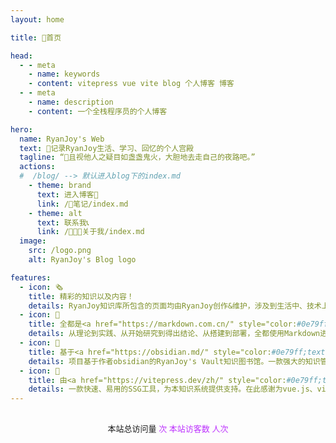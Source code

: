 ```yaml
---
layout: home

title: 🏡首页

head:
  - - meta
    - name: keywords
    - content: vitepress vue vite blog 个人博客 博客
  - - meta
    - name: description
    - content: 一个全栈程序员的个人博客

hero:
  name: RyanJoy's Web
  text: 📝记录RyanJoy生活、学习、回忆的个人宫殿
  tagline: “🌟且视他人之疑目如盏盏鬼火，大胆地去走自己的夜路吧。”
  actions:
  #  /blog/ --> 默认进入blog下的index.md
    - theme: brand
      text: 进入博客📖
      link: /📒笔记/index.md
    - theme: alt
      text: 联系我📞
      link: /👨🏼‍🎓关于我/index.md
  image:
    src: /logo.png
    alt: RyanJoy's Blog logo

features:
  - icon: 🗞️
    title: 精彩的知识以及内容！
    details: RyanJoy知识库所包含的页面均由RyanJoy创作&维护，涉及到生活中、技术上、个人项目等各方面知识和内容；也含有作者个人的反思以及成长。
  - icon: 📑
    title: 全都是<a href="https://markdown.com.cn/" style="color:#0e79ff;text-decoration:underline;" target="_blank">Markdown</a>！
    details: 从理论到实践、从开始研究到得出结论、从搭建到部署，全都使用Markdown进行撰写，为您提供清晰的文章脉络，进而获得更好的阅读体验。
  - icon: 📔
    title: 基于<a href="https://obsidian.md/" style="color:#0e79ff;text-decoration:underline;" target="_blank">Obsidian</a>
    details: 项目基于作者obsidian的RyanJoy's Vault知识图书馆。一款强大的知识管理工具，让知识图谱的构建更加简单！
  - icon: 🚀
    title: 由<a href="https://vitepress.dev/zh/" style="color:#0e79ff;text-decoration:underline;" target="_blank">Vitepress</a>提供支持
    details: 一款快速、易用的SSG工具，为本知识系统提供支持。在此感谢为vue.js、vite、vitepress做出贡献的所有朋友🙏。
---
```


<p align="center" style="margin:30px;font-size:13px;">
  本站总访问量 <span id="busuanzi_value_site_pv" style="color:#bd34fe"/> 次
  本站访客数 <span id="busuanzi_value_site_uv" style="color:#bd34fe"/> 人次
</p>

<style>
:root {
  --vp-home-hero-name-color: transparent;
  --vp-home-hero-name-background: -webkit-linear-gradient(120deg, #bd34fe 30%, #ffd30b);

  --vp-home-hero-image-background-image: linear-gradient(30deg, #bd34fe 25%, #ffd30b 75%);
  --vp-home-hero-image-filter: blur(44px);
}

@media (min-width: 640px) {
  :root {
    --vp-home-hero-image-filter: blur(56px);
  }
}

@media (min-width: 960px) {
  :root {
    --vp-home-hero-image-filter: blur(68px);
  }
}
</style>

